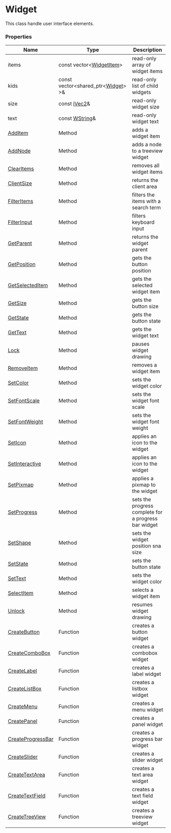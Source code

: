 # Widget #
This class handle user interface elements.

### Properties ###

| Name | Type | Description
|---|---|---|
| items | const vector<[WidgetItem](WidgetItem.md)> | read-only array of widget items |
| kids | const vector<shared_ptr<[Widget](API_Widget.md)\> \>& | read-only list of child widgets |
| size | const [iVec2](iVec2.md)& | read-only widget size |
| text | const [WString](WString.md)& | read-only widget text |
| [AddItem](Widget_AddItem.md) | Method | adds a widget item |
| [AddNode](Widget_AddNode.md) | Method | adds a node to a treeview widget |
| [ClearItems](Widget_ClearItems.md) | Method | removes all widget items |
| [ClientSize](Widget_ClientSize.md) | Method | returns the client area |
| [FilterItems](Widget_FilterItems.md) | Method | filters the items with a search term |
| [FilterInput](Widget_FilterInput.md) | Method | filters keyboard input |
| [GetParent](Widget_GetParent.md) | Method | returns the widget parent |
| [GetPosition](Widget_GetPosition.md) | Method | gets the button position |
| [GetSelectedItem](Widget_GetSelectedItem.md) | Method | gets the selected widget item |
| [GetSize](Widget_GetSize.md) | Method | gets the button size |
| [GetState](Widget_GetState.md) | Method | gets the button state |
| [GetText](Widget_GetText.md) | Method | gets the widget text |
| [Lock](Widget_Lock.md) | Method | pauses widget drawing |
| [RemoveItem](Widget_RemoveItem.md) | Method | removes a widget item |
| [SetColor](Widget_SetColor.md) | Method | sets the widget color |
| [SetFontScale](Widget_SetFontScale.md) | Method | sets the widget font scale |
| [SetFontWeight](Widget_SetFontWeight.md) | Method | sets the widget font weight |
| [SetIcon](Widget_SetIcon.md) | Method | applies an icon to the widget |
| [SetInteractive](Widget_SetInteractive.md) | Method | applies an icon to the widget |
| [SetPixmap](Widget_SetPixmap.md) | Method | applies a pixmap to the widget |
| [SetProgress](Widget_SetProgress.md) | Method | sets the progress complete for a progress bar widget |
| [SetShape](Widget_SetShape.md) | Method | sets the widget position sna size |
| [SetState](Widget_SetState.md) | Method | sets the button state |
| [SetText](Widget_SetText.md) | Method | sets the widget color |
| [SelectItem](Widget_SelectItem.md) | Method | selects a widget item |
| [Unlock](Widget_Unlock.md) | Method | resumes widget drawing |
| [CreateButton](CreateButton.md) | Function | creates a button widget |
| [CreateComboBox](CreateComboBox.md) | Function | creates a combobox widget |
| [CreateLabel](CreateLabel.md) | Function | creates a label widget |
| [CreateListBox](CreateMenu.md) | Function | creates a listbox widget |
| [CreateMenu](CreateMenu.md) | Function | creates a menu widget |
| [CreatePanel](CreatePanel.md) | Function | creates a panel widget |
| [CreateProgressBar](CreateProgressBar.md) | Function | creates a progress bar widget |
| [CreateSlider](CreateSlider.md) | Function | creates a slider widget |
| [CreateTextArea](CreateTextArea.md) | Function | creates a text area widget |
| [CreateTextField](CreateTextField.md) | Function | creates a text field widget |
| [CreateTreeView](CreateSlider.md) | Function | creates a treeview widget |
